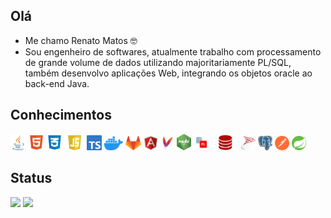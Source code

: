 ## Olá
- Me chamo Renato Matos 🤓
- Sou engenheiro de softwares, atualmente trabalho com processamento de grande volume de dados utilizando majoritariamente PL/SQL, também desenvolvo aplicações Web, integrando os objetos oracle ao back-end Java.

## Conhecimentos
[<img src="./imagens/java-icon.svg" width=25 title="Java" alt="Java">](https://www.java.com/en/download/help/whatis_java.html)
[<img src="./imagens/html5_logo.png" width=25 title="HTML 5" alt="HTML 5">](https://developer.mozilla.org/en-US/docs/Web/HTML)
[<img src="./imagens/css_logo.png" width=25 title="CSS" alt="CSS">](https://developer.mozilla.org/en-US/docs/Web/CSS)
[<img src="./imagens/javascript-logo.png" width=31 title="JavaScript" alt="JavaScript">](https://developer.mozilla.org/en-US/docs/Web/JavaScript)
[<img src="./imagens/ts-logo-128.png" width=24 title="TypeScript" alt="TypeScript">](https://www.typescriptlang.org/)
[<img src="./imagens/docker_logo.svg" width=30 title="Docker" alt="Docker">](https://docs.docker.com/get-started)
[<img src="./imagens/gitlab-logo.png" width=25 title="GitLab" alt="GitLab">](https://about.gitlab.com/)
[<img src="./imagens/angularjs-original.svg" width=23 title="Angular" alt="Angular">](https://angular.io/)
[<img src="./imagens/maven-logo.svg" width=23 title="Maven" alt="Maven">](https://maven.apache.org/)
[<img src="./imagens/nodejs.png" width=23 title="Node.js" alt="Node.js">](https://nodejs.org/en/about)
[<img src="./imagens/pl-sql-logo.png" width=25 title="PL/SQL" alt="PL/SQL">](https://www.oracle.com/database/technologies/appdev/plsql.html)
[<img src="./imagens/oracle-database-logo.png" width=43 title="Oracle Database" alt="Oracle Database">](https://www.oracle.com/database/)
[<img src="./imagens/microsoft-sql-server.png" width=23 title="SQL Server" alt="SQL Server">](https://www.microsoft.com/en/sql-server/sql-server-2022)
[<img src="./imagens/postgresql-logo.svg" width=23 title="PostrgreSQL" alt="PostrgreSQL">](https://www.postgresql.org/)
[<img src="./imagens/postman-logo.svg" width=23 title="Postman Tools" alt="Postman Tools">](https://www.postman.com/product/tools/)
[<img src="./imagens/spring-logo.svg" width=23 title="Spring" alt="Spring">](https://spring.io/why-spring)

## Status

<img src="https://github-readme-stats.vercel.app/api/top-langs/?username=renatofmatos&layout=compact&theme=dracula" width=45%> <img src="https://github-readme-stats.vercel.app/api?username=renatofmatos&theme=dracula" width=48%>
